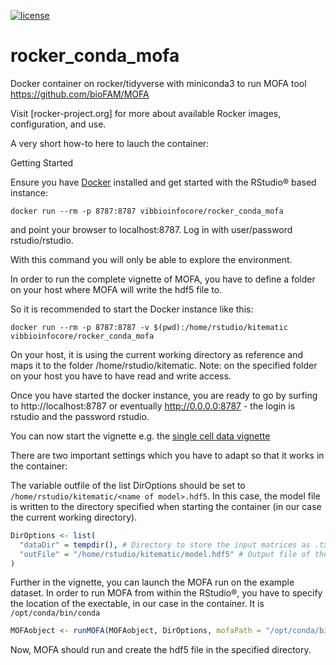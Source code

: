 [![license](https://img.shields.io/badge/license-GPLv2-blue.svg)](https://opensource.org/licenses/GPL-2.0)

# rocker_conda_mofa
Docker container on rocker/tidyverse with miniconda3 to run MOFA tool https://github.com/bioFAM/MOFA

Visit [rocker-project.org] for more about available Rocker images, configuration, and use.

A very short how-to here to lauch the container:

Getting Started

Ensure you have [Docker](https://www.docker.com/) installed and get started with the RStudio® based instance:

```
docker run --rm -p 8787:8787 vibbioinfocore/rocker_conda_mofa
```

and point your browser to localhost:8787. Log in with user/password rstudio/rstudio.

With this command you will only be able to explore the environment. 

In order to run the complete vignette of MOFA, you have to define a folder on your host where MOFA will write the hdf5 file to.

So it is recommended to start the Docker instance like this:

```
docker run --rm -p 8787:8787 -v $(pwd):/home/rstudio/kitematic vibbioinfocore/rocker_conda_mofa
```
On your host, it is using the current working directory as reference and maps it to the folder /home/rstudio/kitematic. Note: on the specified folder on your host you have to have read and write access.

Once you have started the docker instance, you are ready to go by surfing to http://localhost:8787 or eventually http://0.0.0.0:8787 - the login is rstudio and the password rstudio.

You can now start the vignette e.g. the [single cell data vignette](https://github.com/bioFAM/MOFA/blob/master/MOFAtools/vignettes/MOFA_example_scMT.Rmd)

There are two important settings which you have to adapt so that it works in the container:

The variable outfile of the list DirOptions should be set to 
``` /home/rstudio/kitematic/<name of model>.hdf5```. In this case, the model file is written to the directory specified when starting the container (in our case the current working directory).

```R
DirOptions <- list(
  "dataDir" = tempdir(), # Directory to store the input matrices as .txt files, it can be a temporary folder
  "outFile" = "/home/rstudio/kitematic/model.hdf5" # Output file of the model (use hdf5 extension)
)
```
Further in the vignette, you can launch the MOFA run on the example dataset. In order to run MOFA from within the RStudio®, you have to specify the location of the exectable, in our case in the container. It is ```/opt/conda/bin/conda```

```R
MOFAobject <- runMOFA(MOFAobject, DirOptions, mofaPath = "/opt/conda/bin/mofa")
```
Now, MOFA should run and create the hdf5 file in the specified directory.
